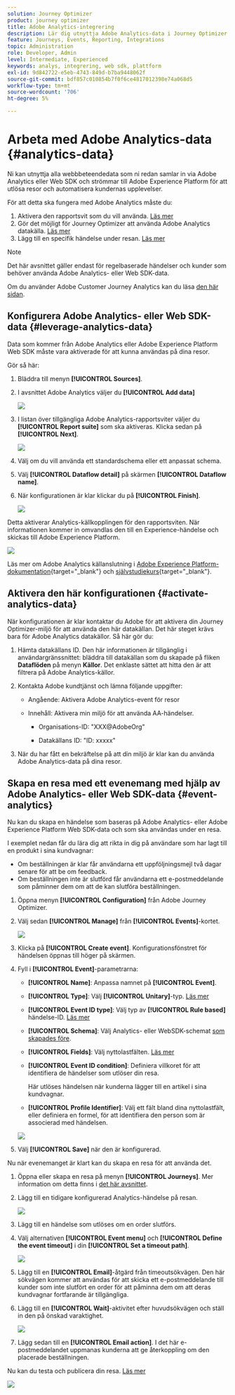 ```yaml
---
solution: Journey Optimizer
product: journey optimizer
title: Adobe Analytics-integrering
description: Lär dig utnyttja Adobe Analytics-data i Journey Optimizer
feature: Journeys, Events, Reporting, Integrations
topic: Administration
role: Developer, Admin
level: Intermediate, Experienced
keywords: analys, integrering, web sdk, plattform
exl-id: 9d842722-e5eb-4743-849d-b7ba9448062f
source-git-commit: bdf857c010854b7f0f6ce4817012398e74a068d5
workflow-type: tm+mt
source-wordcount: '706'
ht-degree: 5%

---
```


# Arbeta med Adobe Analytics-data {#analytics-data}

Ni kan utnyttja alla webbbeteendedata som ni redan samlar in via Adobe Analytics eller Web SDK och strömmar till Adobe Experience Platform för att utlösa resor och automatisera kundernas upplevelser.

För att detta ska fungera med Adobe Analytics måste du:

1. Aktivera den rapportsvit som du vill använda. [Läs mer](#leverage-analytics-data)
1. Gör det möjligt för Journey Optimizer att använda Adobe Analytics datakälla. [Läs mer](#activate-analytics-data)
1. Lägg till en specifik händelse under resan. [Läs mer](#event-analytic)

>[!NOTE]
>
>Det här avsnittet gäller endast för regelbaserade händelser och kunder som behöver använda Adobe Analytics- eller Web SDK-data.
> 
>Om du använder Adobe Customer Journey Analytics kan du läsa [den här sidan](../reports/cja-ajo.md).
>

## Konfigurera Adobe Analytics- eller Web SDK-data {#leverage-analytics-data}

Data som kommer från Adobe Analytics eller Adobe Experience Platform Web SDK måste vara aktiverade för att kunna användas på dina resor.

Gör så här:

1. Bläddra till menyn **[!UICONTROL Sources]**.

1. I avsnittet Adobe Analytics väljer du **[!UICONTROL Add data]**

   ![](assets/ajo-aa_1.png)

1. I listan över tillgängliga Adobe Analytics-rapportsviter väljer du **[!UICONTROL Report suite]** som ska aktiveras. Klicka sedan på **[!UICONTROL Next]**.

   ![](assets/ajo-aa_2.png)

1. Välj om du vill använda ett standardschema eller ett anpassat schema.

1. Välj **[!UICONTROL Dataflow detail]** på skärmen **[!UICONTROL Dataflow name]**.

1. När konfigurationen är klar klickar du på **[!UICONTROL Finish]**.

   ![](assets/ajo-aa_3.png)

Detta aktiverar Analytics-källkopplingen för den rapportsviten. När informationen kommer in omvandlas den till en Experience-händelse och skickas till Adobe Experience Platform.

![](assets/ajo-aa_4.png)

Läs mer om Adobe Analytics källanslutning i [Adobe Experience Platform-dokumentation](https://experienceleague.adobe.com/docs/experience-platform/sources/connectors/adobe-applications/analytics.html){target="_blank"} och [självstudiekurs](https://experienceleague.adobe.com/docs/experience-platform/sources/ui-tutorials/create/adobe-applications/analytics.html){target="_blank"}.

## Aktivera den här konfigurationen {#activate-analytics-data}

När konfigurationen är klar kontaktar du Adobe för att aktivera din Journey Optimizer-miljö för att använda den här datakällan. Det här steget krävs bara för Adobe Analytics datakällor. Så här gör du:

1. Hämta datakällans ID. Den här informationen är tillgänglig i användargränssnittet: bläddra till datakällan som du skapade på fliken **Dataflöden** på menyn **Källor**. Det enklaste sättet att hitta den är att filtrera på Adobe Analytics-källor.
1. Kontakta Adobe kundtjänst och lämna följande uppgifter:

   * Angående: Aktivera Adobe Analytics-event för resor

   * Innehåll: Aktivera min miljö för att använda AA-händelser.

      * Organisations-ID: &quot;XXX@AdobeOrg&quot;

      * Datakällans ID: &quot;ID: xxxxx&quot;

1. När du har fått en bekräftelse på att din miljö är klar kan du använda Adobe Analytics-data på dina resor.

## Skapa en resa med ett evenemang med hjälp av Adobe Analytics- eller Web SDK-data {#event-analytics}

Nu kan du skapa en händelse som baseras på Adobe Analytics- eller Adobe Experience Platform Web SDK-data och som ska användas under en resa.

I exemplet nedan får du lära dig att rikta in dig på användare som har lagt till en produkt i sina kundvagnar:

* Om beställningen är klar får användarna ett uppföljningsmejl två dagar senare för att be om feedback.
* Om beställningen inte är slutförd får användarna ett e-postmeddelande som påminner dem om att de kan slutföra beställningen.

1. Öppna menyn **[!UICONTROL Configuration]** från Adobe Journey Optimizer.

1. Välj sedan **[!UICONTROL Manage]** från **[!UICONTROL Events]**-kortet.

   ![](assets/ajo-aa_5.png)

1. Klicka på **[!UICONTROL Create event]**. Konfigurationsfönstret för händelsen öppnas till höger på skärmen.

1. Fyll i **[!UICONTROL Event]**-parametrarna:

   * **[!UICONTROL Name]**: Anpassa namnet på **[!UICONTROL Event]**.
   * **[!UICONTROL Type]**: Välj **[!UICONTROL Unitary]**-typ. [Läs mer](../event/about-events.md)
   * **[!UICONTROL Event ID type]**: Välj typ av **[!UICONTROL Rule based]** händelse-ID. [Läs mer](../event/about-events.md#event-id-type)
   * **[!UICONTROL Schema]**: Välj Analytics- eller WebSDK-schemat [som skapades före](#leverage-analytics-data).
   * **[!UICONTROL Fields]**: Välj nyttolastfälten. [Läs mer](../event/about-creating.md#define-the-payload-fields)
   * **[!UICONTROL Event ID condition]**: Definiera villkoret för att identifiera de händelser som utlöser din resa.

     Här utlöses händelsen när kunderna lägger till en artikel i sina kundvagnar.
   * **[!UICONTROL Profile Identifier]**: Välj ett fält bland dina nyttolastfält, eller definiera en formel, för att identifiera den person som är associerad med händelsen.

   ![](assets/ajo-aa_6.png)

1. Välj **[!UICONTROL Save]** när den är konfigurerad.

Nu när evenemanget är klart kan du skapa en resa för att använda det.

1. Öppna eller skapa en resa på menyn **[!UICONTROL Journeys]**. Mer information om detta finns i [det här avsnittet](../building-journeys/journey-gs.md).

1. Lägg till en tidigare konfigurerad Analytics-händelse på resan.

   ![](assets/ajo-aa_8.png)

1. Lägg till en händelse som utlöses om en order slutförs.

1. Välj alternativen **[!UICONTROL Event menu]** och **[!UICONTROL Define the event timeout]** i din **[!UICONTROL Set a timeout path]**.

   ![](assets/ajo-aa_9.png)

1. Lägg till en **[!UICONTROL Email]**-åtgärd från timeoutsökvägen. Den här sökvägen kommer att användas för att skicka ett e-postmeddelande till kunder som inte slutfört en order för att påminna dem om att deras kundvagnar fortfarande är tillgängliga.

1. Lägg till en **[!UICONTROL Wait]**-aktivitet efter huvudsökvägen och ställ in den på önskad varaktighet.

   ![](assets/ajo-aa_10.png)

1. Lägg sedan till en **[!UICONTROL Email action]**. I det här e-postmeddelandet uppmanas kunderna att ge återkoppling om den placerade beställningen.

Nu kan du testa och publicera din resa. [Läs mer](../building-journeys/publishing-the-journey.md)

![](assets/ajo-aa_7.png)
